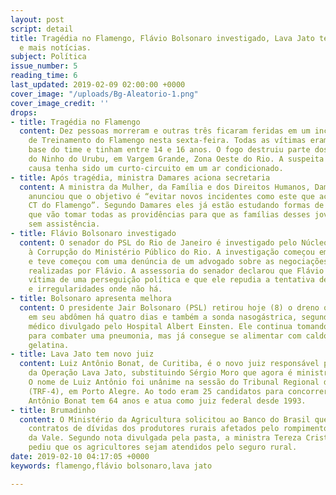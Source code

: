 ```yaml
---
layout: post
script: detail
title: Tragédia no Flamengo, Flávio Bolsonaro investigado, Lava Jato tem novo juiz
  e mais notícias.
subject: Política
issue_number: 5
reading_time: 6
last_updated: 2019-02-09 02:00:00 +0000
cover_image: "/uploads/Bg-Aleatorio-1.png"
cover_image_credit: ''
drops:
- title: Tragédia no Flamengo
  content: Dez pessoas morreram e outras três ficaram feridas em um incêndio no Centro
    de Treinamento do Flamengo nesta sexta-feira. Todas as vítimas eram atletas de
    base do time e tinham entre 14 e 16 anos. O fogo destruiu parte dos alojamentos
    do Ninho do Urubu, em Vargem Grande, Zona Oeste do Rio. A suspeita é de que a
    causa tenha sido um curto-circuito em um ar condicionado.
- title: Após tragédia, ministra Damares aciona secretaria
  content: A ministra da Mulher, da Família e dos Direitos Humanos, Damares Alves,
    anunciou que o objetivo é “evitar novos incidentes como este que aconteceu no
    CT do Flamengo”. Segundo Damares eles já estão estudando formas de prevenção e
    que vão tomar todas as providências para que as famílias desses jovens não fiquem
    sem assistência.
- title: Flávio Bolsonaro investigado
  content: O senador do PSL do Rio de Janeiro é investigado pelo Núcleo de Combate
    à Corrupção do Ministério Público do Rio. A investigação começou em maio de 2018
    e teve começou com uma denúncia de um advogado sobre as negociações de imóveis
    realizadas por Flávio. A assessoria do senador declarou que Flávio está sendo
    vítima de uma perseguição política e que ele repudia a tentativa de criar crimes
    e irregularidades onde não há.
- title: Bolsonaro apresenta melhora
  content: O presidente Jair Bolsonaro (PSL) retirou hoje (8) o dreno que foi colocado
    em seu abdômen há quatro dias e também a sonda nasogástrica, segundo o boletim
    médico divulgado pelo Hospital Albert Einsten. Ele continua tomando antibióticos
    para combater uma pneumonia, mas já consegue se alimentar com caldo de carne e
    gelatina.
- title: Lava Jato tem novo juiz
  content: Luiz Antônio Bonat, de Curitiba, é o novo juiz responsável pelos processos
    da Operação Lava Jato, substituindo Sérgio Moro que agora é ministro da Segurança.
    O nome de Luiz Antônio foi unânime na sessão do Tribunal Regional da 4a Região
    (TRF-4), em Porto Alegre. Ao todo eram 25 candidatos para concorrer a vaga. Luiz
    Antônio Bonat tem 64 anos e atua como juiz federal desde 1993.
- title: Brumadinho
  content: O Ministério da Agricultura solicitou ao Banco do Brasil que suspenda os
    contratos de dívidas dos produtores rurais afetados pelo rompimento da barragem
    da Vale. Segundo nota divulgada pela pasta, a ministra Tereza Cristina também
    pediu que os agricultores sejam atendidos pelo seguro rural.
date: 2019-02-10 04:17:05 +0000
keywords: flamengo,flávio bolsonaro,lava jato

---
```

